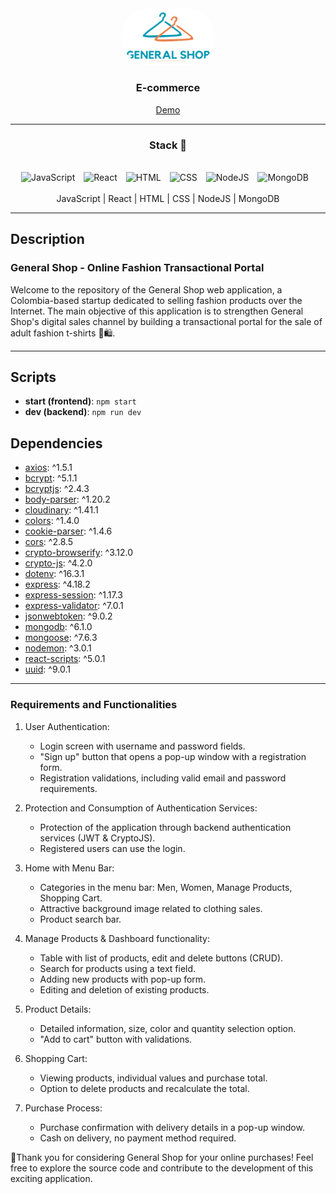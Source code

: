 <div align="center">
  <img style="width: 150px; border-radius:100px"   src="/client/src/components/assets/GeneralShopLogoNoSlogan.png"/>
  <h3 align="center"><b>E-commerce</b></h3>
</div>

<div align="center">
  
[Demo](https://general-shop-shedev-frontend.vercel.app/)

</div>

---

<div align="center">
  
### Stack 🧰

  <br>
  <img alt="JavaScript" width="40px" style="padding-right:10px;" src="https://cdn.jsdelivr.net/gh/devicons/devicon/icons/javascript/javascript-plain.svg" />
  <img alt="React" width="40px" style="padding-right:10px;" src="https://cdn.jsdelivr.net/gh/devicons/devicon/icons/react/react-original.svg" />
  <img alt="HTML" width="40px" style="padding-right:10px;" src="https://cdn.jsdelivr.net/gh/devicons/devicon/icons/html5/html5-plain.svg" />
  <img alt="CSS" width="40px" style="padding-right:10px;" src="https://cdn.jsdelivr.net/gh/devicons/devicon/icons/css3/css3-plain.svg" />
  <img alt="NodeJS" width="40px" style="padding-right:10px;" src="https://cdn.jsdelivr.net/gh/devicons/devicon/icons/nodejs/nodejs-original.svg" />
  <img alt="MongoDB" width="40px" style="padding-right:10px;" src="https://cdn.jsdelivr.net/gh/devicons/devicon@latest/icons/mongodb/mongodb-original.svg" />
</div>

<br>

<div align="center">
  JavaScript | React | HTML | CSS | NodeJS | MongoDB
</div>

---

## Description

<h3><b>General Shop - Online Fashion Transactional Portal</b></h3>

Welcome to the repository of the General Shop web application, a Colombia-based startup dedicated to selling fashion products over the Internet. The main objective of this application is to strengthen General Shop's digital sales channel by building a transactional portal for the sale of adult fashion t-shirts 👕🛍️.

---
 
## Scripts
- **start (frontend)**: `npm start`
- **dev (backend)**: `npm run dev`
 
## Dependencies
- [axios](https://www.npmjs.com/package/axios): ^1.5.1
- [bcrypt](https://www.npmjs.com/package/bcrypt): ^5.1.1
- [bcryptjs](https://www.npmjs.com/package/bcryptjs): ^2.4.3
- [body-parser](https://www.npmjs.com/package/body-parser): ^1.20.2
- [cloudinary](https://www.npmjs.com/package/cloudinary): ^1.41.1
- [colors](https://www.npmjs.com/package/colors): ^1.4.0
- [cookie-parser](https://www.npmjs.com/package/cookie-parser): ^1.4.6
- [cors](https://www.npmjs.com/package/cors): ^2.8.5
- [crypto-browserify](https://www.npmjs.com/package/crypto-browserify): ^3.12.0
- [crypto-js](https://www.npmjs.com/package/crypto-js): ^4.2.0
- [dotenv](https://www.npmjs.com/package/dotenv): ^16.3.1
- [express](https://www.npmjs.com/package/express): ^4.18.2
- [express-session](https://www.npmjs.com/package/express-session): ^1.17.3
- [express-validator](https://www.npmjs.com/package/express-validator): ^7.0.1
- [jsonwebtoken](https://www.npmjs.com/package/jsonwebtoken): ^9.0.2
- [mongodb](https://www.npmjs.com/package/mongodb): ^6.1.0
- [mongoose](https://www.npmjs.com/package/mongoose): ^7.6.3
- [nodemon](https://www.npmjs.com/package/nodemon): ^3.0.1
- [react-scripts](https://www.npmjs.com/package/react-scripts): ^5.0.1
- [uuid](https://www.npmjs.com/package/uuid): ^9.0.1

---

<h3><b>Requirements and Functionalities</b></h3>

1. User Authentication:
    - Login screen with username and password fields.
    - "Sign up" button that opens a pop-up window with a registration form.
    - Registration validations, including valid email and password requirements.
  
2. Protection and Consumption of Authentication Services:
    - Protection of the application through backend authentication services (JWT & CryptoJS).
    - Registered users can use the login.

3. Home with Menu Bar:
    - Categories in the menu bar: Men, Women, Manage Products, Shopping Cart.
    - Attractive background image related to clothing sales.
    - Product search bar.

4. Manage Products & Dashboard functionality:
    - Table with list of products, edit and delete buttons (CRUD).
    - Search for products using a text field.
    - Adding new products with pop-up form.
    - Editing and deletion of existing products.
     
5. Product Details:
    - Detailed information, size, color and quantity selection option.
    - "Add to cart" button with validations.
     
6. Shopping Cart:
    - Viewing products, individual values and purchase total.
    - Option to delete products and recalculate the total.

7. Purchase Process:
    - Purchase confirmation with delivery details in a pop-up window.
    - Cash on delivery, no payment method required.

🚀Thank you for considering General Shop for your online purchases! Feel free to explore the source code and contribute to the development of this exciting application.
